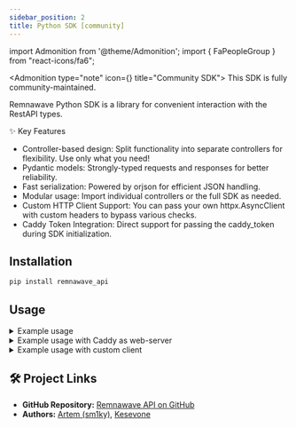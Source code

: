 ```yaml
---
sidebar_position: 2
title: Python SDK [community]
---
```


import Admonition from '@theme/Admonition';
import { FaPeopleGroup } from "react-icons/fa6";

<Admonition type="note" icon={<FaPeopleGroup />} title="Community SDK">
This SDK is fully community-maintained.
</Admonition>

Remnawave Python SDK is a library for convenient interaction with the RestAPI types.

✨ Key Features

- Controller-based design: Split functionality into separate controllers for flexibility. Use only what you need!
- Pydantic models: Strongly-typed requests and responses for better reliability.
- Fast serialization: Powered by orjson for efficient JSON handling.
- Modular usage: Import individual controllers or the full SDK as needed.
- Custom HTTP Client Support: You can pass your own httpx.AsyncClient with custom headers to bypass various checks.
- Caddy Token Integration: Direct support for passing the caddy_token during SDK initialization.

## Installation

```bash
pip install remnawave_api
```

## Usage

<details>
<summary>Example usage</summary>

```python
import os
import asyncio

from remnawave_api import RemnawaveSDK
from remnawave_api.models import UsersResponseDto, UserResponseDto

async def main():
    # URL to your panel (ex. https://vpn.com or http://127.0.0.1:3000)
    base_url: str = os.getenv("REMNAWAVE_BASE_URL")
    # Bearer Token from panel (section: API Tokens)
    token: str = os.getenv("REMNAWAVE_TOKEN")

    # Initialize the SDK
    remnawave = RemnawaveSDK(base_url=base_url, token=token)

    # Fetch all users
    response: UsersResponseDto = await remnawave.users.get_all_users_v2()
    total_users: int = response.total
    users: list[UserResponseDto] = response.users
    print("Total users: ", total_users)
    print("List of users: ", users)

    # Disable a specific user
    test_uuid: str = "e4d3f3d2-4f4f-4f4f-4f4f-4f4f4f4f4f4f"
    disabled_user: UserResponseDto = await remnawave.users.disable_user(test_uuid)
    print("Disabled user: ", disabled_user)

if __name__ == "__main__":
    asyncio.run(main())
```

</details>

<details>
<summary>Example usage with Caddy as web-server</summary>

```python
import os
import asyncio

from remnawave_api import RemnawaveSDK
from remnawave_api.models import UsersResponseDto, UserResponseDto

async def main():
    # URL to your panel (ex. https://vpn.com or http://127.0.0.1:3000)
    base_url: str = os.getenv("REMNAWAVE_BASE_URL")
    # Bearer Token from panel (section: API Tokens)
    token: str = os.getenv("REMNAWAVE_TOKEN")
    # Bearer Token for Caddy Auth
    caddy_token = os.getenv("CADDY_TOKEN_AUTH")

    # Initialize the SDK
    remnawave = RemnawaveSDK(base_url=base_url, token=token, caddy_token=caddy_token)

    # Fetch all users
    response: UsersResponseDto = await remnawave.users.get_all_users_v2()
    total_users: int = response.total
    users: list[UserResponseDto] = response.users
    print("Total users: ", total_users)
    print("List of users: ", users)

    # Disable a specific user
    test_uuid: str = "e4d3f3d2-4f4f-4f4f-4f4f-4f4f4f4f4f4f"
    disabled_user: UserResponseDto = await remnawave.users.disable_user(test_uuid)
    print("Disabled user: ", disabled_user)

if __name__ == "__main__":
    asyncio.run(main())
```

</details>

<details>
<summary>Example usage with custom client</summary>

```python
import os
import asyncio
import httpx
from remnawave_api import RemnawaveSDK

async def main():
    base_url = os.getenv("REMNAWAVE_BASE_URL")
    token = os.getenv("REMNAWAVE_TOKEN")

    # Custom client with headers
    async with httpx.AsyncClient(headers={"hello": "world"}) as client:
        # Initialize SDK with a custom client
        remnawave = RemnawaveSDK(base_url=base_url, token=token, client=client)

        # Fetch all users
        response = await remnawave.users.get_all_users_v2()
        print("Total users:", response.total)

asyncio.run(main())
```

</details>

## 🛠️ Project Links

- **GitHub Repository:** [Remnawave API on GitHub](https://github.com/sm1ky/remnawave-api)
- **Authors:** [Artem (sm1ky)](https://github.com/sm1ky), [Kesevone](https://github.com/kesevone)
